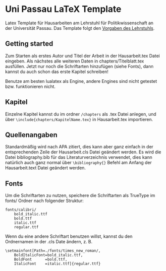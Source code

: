 # Uni Passau LaTeX Template

Latex Template für Hausarbeiten am Lehrstuhl für Politikwissenschaft an der Universität Passau. Das Template folgt den [Vorgaben des Lehrstuhls](https://www.phil.uni-passau.de/politikwissenschaft/studium-und-lehre/hinweise-zu-hausarbeiten/).

## Getting started

Zum Starten als erstes Autor und Titel der Arbeit in der Hausarbeit.tex Datei eingeben. Als nächstes alle weiteren Daten in chapters/Titelblatt.tex ausfüllen. Jetzt nur noch die Schriftarten hinzufügen (siehe Fonts), dann kannst du auch schon das erste Kapitel schreiben!

Benutze am besten lualatex als Engine, andere Engines sind nicht getestet bzw. funktionieren nicht.

## Kapitel

Einzelne Kapitel kannst du im ordner `/chapters` als .tex Datei anlegen, und über `\include{chapters/KapitelName.tex}` in Hausarbeit.tex importieren.

## Quellenangaben

Standardmäßig wird nach APA zitiert, dies kann aber ganz einfach in der entsprechenden Zeile der Hausarbeit.cls Datei geändert werden.
Es wird die Datei bibliography.bib für das Literaturverzeichnis verwendet, dies kann natürlich auch ganz normal über `\bibliography{}` Befehl am Anfang der Hausarbeit.text Datei geändert werden.

## Fonts

Um die Schriftarten zu nutzen, speichere die Schriftarten als TrueType im fonts/ Ordner nach folgender Struktur:

```
fonts/calibri/
    bold_italic.ttf
    bold.ttf
    italic.ttf
    regular.ttf
```

Wenn du eine andere Schriftart benutzen willst, kannst du den Ordnernamen in der .cls Date ändern, z. B.

```
\setmainfont[Path=./fonts/times_new_roman/,
    BoldItalicFont=bold_italic.ttf,
    BoldFont      =bold.ttf,
    ItalicFont    =italic.ttf]{regular.ttf}
```
